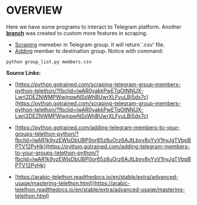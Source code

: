 # OVERVIEW

Here we have some programs to interact to Telegram platform. Another [**branch**](https://github.com/hoai97nam/communications/tree/more-features/crafts) was created to custom more features in scraping.

- [Scraping](/crafts/client_tele.py) memeber in Telegram group. It will return '.csv' file.
- [Adding](/crafts/group_list.py) member to destination group. Notice with command:

```
python group_list.py members.csv
```

**Source Links:**

- [https://python.gotrained.com/scraping-telegram-group-members-python-telethon/?fbclid=IwAR0yakkPwETqOtNNUX-Lwri2DEZNWMPWwjnpwNSsWhBUwrXLFvuLBj5dx7c](https://python.gotrained.com/scraping-telegram-group-members-python-telethon/?fbclid=IwAR0yakkPwETqOtNNUX-Lwri2DEZNWMPWwjnpwNSsWhBUwrXLFvuLBj5dx7c)

- [https://python.gotrained.com/adding-telegram-members-to-your-groups-telethon-python/?fbclid=IwAR1k9yzEWlsDbUBP0or65z8uOrz6AJtLbyv8vYvV1hyJgTVbpBPTV12PyHk](https://python.gotrained.com/adding-telegram-members-to-your-groups-telethon-python/?fbclid=IwAR1k9yzEWlsDbUBP0or65z8uOrz6AJtLbyv8vYvV1hyJgTVbpBPTV12PyHk)

- [https://arabic-telethon.readthedocs.io/en/stable/extra/advanced-usage/mastering-telethon.html](https://arabic-telethon.readthedocs.io/en/stable/extra/advanced-usage/mastering-telethon.html)
